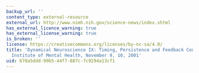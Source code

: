 ```yaml
---
backup_url: ''
content_type: external-resource
external_url: http://www.nimh.nih.gov/science-news/index.shtml
has_external_licence_warning: true
has_external_license_warning: true
is_broken: ''
license: https://creativecommons.org/licenses/by-nc-sa/4.0/
title: 'Dynamical Neuroscience IX: Timing, Persistence and Feedback Control, National
  Institute of Mental Health, November 9, 10, 2001'
uid: 678a5ddd-99b5-44f7-887c-7c9294a13cf1
---
```

